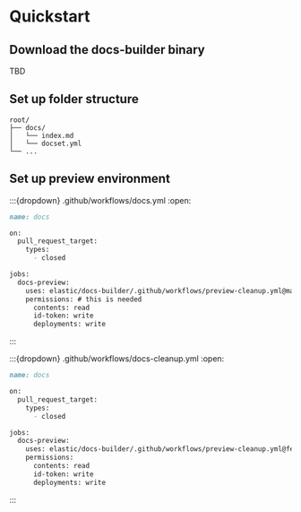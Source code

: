 # Quickstart

## Download the docs-builder binary

TBD

## Set up folder structure

```
root/
├── docs/
│   └── index.md
│   └── docset.yml
└── ...
```




## Set up preview environment

:::{dropdown} .github/workflows/docs.yml
:open:
```markdown
name: docs

on:
  pull_request_target:
    types:
      - closed

jobs:
  docs-preview:
    uses: elastic/docs-builder/.github/workflows/preview-cleanup.yml@main
    permissions: # this is needed
      contents: read
      id-token: write
      deployments: write
```

:::

:::{dropdown} .github/workflows/docs-cleanup.yml
:open:
```markdown
name: docs

on:
  pull_request_target:
    types:
      - closed

jobs:
  docs-preview:
    uses: elastic/docs-builder/.github/workflows/preview-cleanup.yml@feature/consumer-preview-action
    permissions:
      contents: read
      id-token: write
      deployments: write
```

:::
